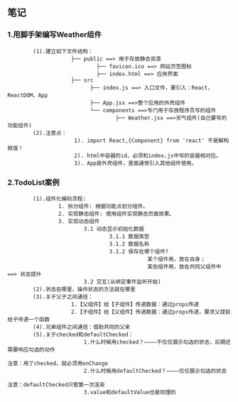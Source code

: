 ## 笔记

### 1.用脚手架编写Weather组件
			(1).建立如下文件结构：
						├── public ==> 用于存放静态资源
								├── favicon.ico ==> 网站页签图标
								├── index.html ==> 应用界面
						├── src
							  ├── index.js ==> 入口文件，要引入：React，ReactDOM，App
							  ├── App.jsx ==>整个应用的外壳组件
							  └── components ==>专门用于存放程序员写的组件
									  ├── Weather.jsx ==>天气组件(自己要写的功能组件)
			(2).注意点：
						 1). import React,{Component} from 'react' 不是解构赋值！
						 2). html中容器的id，必须和index.js中写的容器相对应。
						 3). App是外壳组件，里面通常引入其他组件使用。

### 2.TodoList案例
			(1).组件化编码流程:
					1. 拆分组件: 根据功能点划分组件。
					2. 实现静态组件: 使用组件实现静态页面效果。
					3. 实现动态组件
							3.1 动态显示初始化数据
									3.1.1 数据类型
									3.1.2 数据名称
									3.1.2 保存在哪个组件?
												某个组件用，放在自身；
												某些组件用，放在共同父组件中 ==> 状态提升
							3.2 交互(从绑定事件监听开始)
			(2).状态在哪里，操作状态的方法就在哪里
			(3).关于父子之间通信：
						1.【父组件】给【子组件】传递数据：通过props传递
						2.【子组件】给【父组件】传递数据：通过props传递，要求父提前给子传递一个函数
			(4).兄弟组件之间通信：借助共同的父亲
			(5).关于checked和defaultChecked：
							1.什么时候用checked？————不仅仅展示勾选的状态，后期还需要响应勾选的动作
																			注意：用了checked，就必须用onChange
							2.什么时候用defaultChecked？————仅仅展示勾选的状态
																							注意：defaultChecked只管第一次渲染
							3.value和defaultValue也是同理的

												